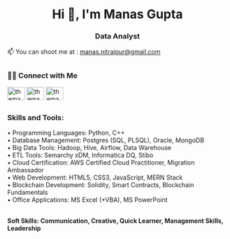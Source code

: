 
<!---
un-conditioned/un-conditioned is a ✨ special ✨ repository because its `README.md` (this file) appears on your GitHub profile.
You can click the Preview link to take a look at your changes.
--->
##
<h1 align="center">Hi 👋, I'm Manas Gupta</h1>
<h3 align="center">Data Analyst </h3>

📫 You can shoot me at :  manas.nitraipur@gmail.com  

## <h3 align="left">🤝🏻 Connect with Me</h3>
<p align="left">
<a href="https://twitter.com/un_conditioned" target="blank"><img align="center" src="https://raw.githubusercontent.com/rahuldkjain/github-profile-readme-generator/master/src/images/icons/Social/twitter.svg" alt="themansigupta" height="30" width="40" /></a>
<a href="https://www.linkedin.com/in/manasnitraipur/" target="blank"><img align="center" src="https://raw.githubusercontent.com/rahuldkjain/github-profile-readme-generator/master/src/images/icons/Social/linked-in-alt.svg" alt="themansigupta_" height="30" width="40" /></a>
<a href="https://instagram.com/unconditioned.being" target="blank"><img align="center" src="https://raw.githubusercontent.com/rahuldkjain/github-profile-readme-generator/master/src/images/icons/Social/instagram.svg" alt="themansigupta_" height="30" width="40" /></a>
  
##  
<h3 align="left">Skills and Tools:</h3>
•	Programming Languages:  Python, C++ <br />
•	Database Management: Postgres (SQL, PLSQL), Oracle, MongoDB <br />
•	Big Data Tools: Hadoop, Hive, Airflow, Data Warehouse  <br />
•	ETL Tools: Semarchy xDM, Informatica DQ, Stibo <br />
•	Cloud Certification: AWS Certified Cloud Practitioner, Migration Ambassador <br />
•	Web Development: HTML5, CSS3, JavaScript, MERN Stack <br />
•	Blockchain Development: Solidity, Smart Contracts, Blockchain Fundamentals <br />
•	Office Applications: MS Excel (+VBA), MS PowerPoint <br />
<br />

 **Soft Skills: Communication, Creative, Quick Learner, Management Skills, Leadership**  <br />

